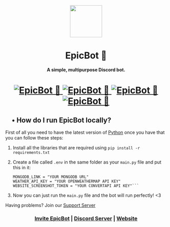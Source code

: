 <h2 align="center">
  <img src="https://cdn.discordapp.com/attachments/749996055369875459/808166922415636550/logo.png" height='100px' width='100px'>
</h2>

<h1 align="center">EpicBot 🏅</h1>
<h4 align="center">A simple, multipurpose Discord bot.</h4>

<h1 align="center">
  <a href="https://top.gg/bot/751100444188737617">
      <img src="https://top.gg/api/widget/status/751100444188737617.svg" alt="EpicBot 🏅" />
  </a>
  <a href="https://top.gg/bot/751100444188737617">
      <img src="https://top.gg/api/widget/servers/751100444188737617.svg" alt="EpicBot 🏅" />
  </a>
  <a href="https://top.gg/bot/751100444188737617">
      <img src="https://top.gg/api/widget/upvotes/751100444188737617.svg" alt="EpicBot 🏅" />
  </a>
  <a href="https://top.gg/bot/751100444188737617">
      <img src="https://top.gg/api/widget/owner/751100444188737617.svg" alt="EpicBot 🏅" />
  </a>
</h1>

<h2><img src="https://cdn.discordapp.com/emojis/716227047982104626.gif?v=1" height="15px"> • How do I run EpicBot locally?</h2>

<p>First of all you need to have the latest version of <a href="https://www.python.org/downloads/">Python</a> once you have that you can follow these steps:</p>

1.  Install all the libraries that are required using `pip install -r requirements.txt`

2.  Create a file called `.env` in the same folder as your `main.py` file and put this in it:  

    ```BOT_TOKEN = "YOUR SECRET BOT TOKEN"  
    MONGODB_LINK = "YOUR MONGODB URL"  
    WEATHER_API_KEY = "YOUR OPENWEATHERMAP API KEY"  
    WEBSITE_SCREENSHOT_TOKEN = "YOUR CONVERTAPI API KEY"```

3.  Now you can just run the `main.py` file and the bot will run perfectly! <3

<p>Having problems? Join our <a href="https://discord.gg/Zj7h8Fp">Support Server</a></p>

<h3 align="center"><a href="https://discord.com/oauth2/authorize?client_id=751100444188737617&scope=bot&permissions=2146958847">Invite EpicBot</a> | <a href="https://discord.gg/Zj7h8Fp">Discord Server</a> | <a href="https://epic-bot.com">Website</a></h3>